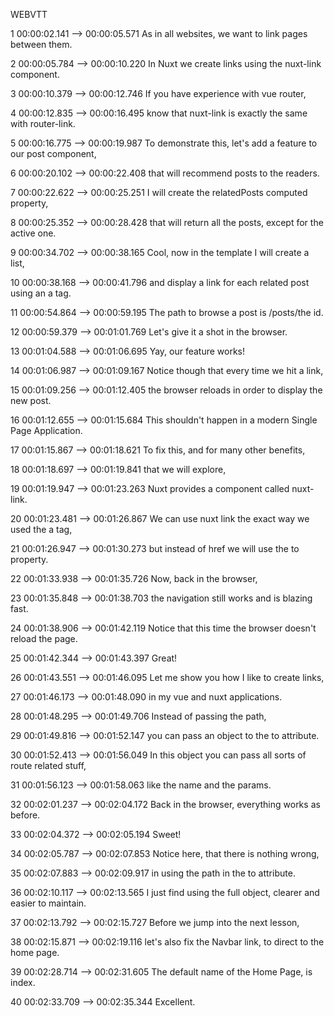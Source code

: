 WEBVTT

1
00:00:02.141 --> 00:00:05.571
As in all websites,
we want to link pages between them.

2
00:00:05.784 --> 00:00:10.220
In Nuxt we create links
using the nuxt-link component.

3
00:00:10.379 --> 00:00:12.746
If you have experience
with vue router,

4
00:00:12.835 --> 00:00:16.495
know that nuxt-link
is exactly the same with router-link.

5
00:00:16.775 --> 00:00:19.987
To demonstrate this, let's add
a feature to our post component,

6
00:00:20.102 --> 00:00:22.408
that will recommend posts
to the readers.

7
00:00:22.622 --> 00:00:25.251
I will create the relatedPosts
computed property,

8
00:00:25.352 --> 00:00:28.428
that will return all the posts,
except for the active one.

9
00:00:34.702 --> 00:00:38.165
Cool, now in the template
I will create a list,

10
00:00:38.168 --> 00:00:41.796
and display a link
for each related post using an a tag.

11
00:00:54.864 --> 00:00:59.195
The path to browse a post
is /posts/the id.

12
00:00:59.379 --> 00:01:01.769
Let's give it a shot in the browser.

13
00:01:04.588 --> 00:01:06.695
Yay, our feature works!

14
00:01:06.987 --> 00:01:09.167
Notice though that every time
we hit a link,

15
00:01:09.256 --> 00:01:12.405
the browser reloads
in order to display the new post.

16
00:01:12.655 --> 00:01:15.684
This shouldn't happen
in a modern Single Page Application.

17
00:01:15.867 --> 00:01:18.621
To fix this,
and for many other benefits,

18
00:01:18.697 --> 00:01:19.841
that we will explore,

19
00:01:19.947 --> 00:01:23.263
Nuxt provides a component
called nuxt-link.

20
00:01:23.481 --> 00:01:26.867
We can use nuxt link
the exact way we used the a tag,

21
00:01:26.947 --> 00:01:30.273
but instead of href
we will use the to property.

22
00:01:33.938 --> 00:01:35.726
Now, back in the browser,

23
00:01:35.848 --> 00:01:38.703
the navigation still works
and is blazing fast.

24
00:01:38.906 --> 00:01:42.119
Notice that this time
the browser doesn't reload the page.

25
00:01:42.344 --> 00:01:43.397
Great!

26
00:01:43.551 --> 00:01:46.095
Let me show you
how I like to create links,

27
00:01:46.173 --> 00:01:48.090
in my vue and nuxt applications.

28
00:01:48.295 --> 00:01:49.706
Instead of passing the path,

29
00:01:49.816 --> 00:01:52.147
you can pass an object
to the to attribute.

30
00:01:52.413 --> 00:01:56.049
In this object you can pass
all sorts of route related stuff,

31
00:01:56.123 --> 00:01:58.063
like the name and the params.

32
00:02:01.237 --> 00:02:04.172
Back in the browser,
everything works as before.

33
00:02:04.372 --> 00:02:05.194
Sweet!

34
00:02:05.787 --> 00:02:07.853
Notice here,
that there is nothing wrong,

35
00:02:07.883 --> 00:02:09.917
in using the path in the to attribute.

36
00:02:10.117 --> 00:02:13.565
I just find using the full object,
clearer and easier to maintain.

37
00:02:13.792 --> 00:02:15.727
Before we jump into the next lesson,

38
00:02:15.871 --> 00:02:19.116
let's also fix the Navbar link,
to direct to the home page.

39
00:02:28.714 --> 00:02:31.605
The default name of the Home Page,
is index.

40
00:02:33.709 --> 00:02:35.344
Excellent.

